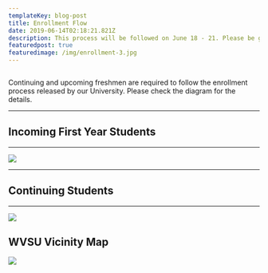 ```yaml
---
templateKey: blog-post
title: Enrollment Flow
date: 2019-06-14T02:18:21.821Z
description: This process will be followed on June 18 - 21. Please be guided accordingly.
featuredpost: true
featuredimage: /img/enrollment-3.jpg
---
```

![]()

Continuing and upcoming freshmen are required to follow the enrollment  process released by our University. Please check the diagram for the details.

<hr />

## Incoming First Year Students

<hr />

![](/img/first-year-enroll.svg)

<hr />

## Continuing Students

<hr />

![](/img/old-stud-enroll.svg)

## WVSU Vicinity Map

![](/img/map-guide.jpg)
